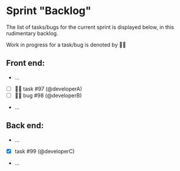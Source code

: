 # Sprint "Backlog"

The list of tasks/bugs for the current sprint is displayed below, in this rudimentary backlog.

Work in progress for a task/bug is denoted by :running_man:

## Front end:
- ...
- [ ] :running_man: task #97 (@developerA)
- [ ] :running_man: bug #98 (@developerB)
- ...

## Back end:
- ...
- [x] task #99 (@developerC)
- ...
